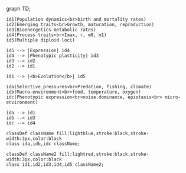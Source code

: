 graph TD;

    id1(Population dynamics<br>birth and mortality rates)
    id2(Emerging traits<br>Growth, maturation, reproduction)
    id3(Bioenergetics metabolic rates)
    id4(Process traits<br>Imax, r, m0, m1)
    id5(Multiple diploid loci)

    id5 --> |Expression| id4
    id4 --> |Phenotypic plasticity| id3
    id3 --> id2
    id2 --> id1

    id1 --> |<b>Evolution</b>| id5

    ida(Selective pressures<br>Predation, fishing, climate)
    idb(Macro-environment<br>food, temperature, oxygen)
    idc(Phenotypic expression<br>noise dominance, epistasis<br> micro-environment)

    ida --> id1
    idb --> id3
    idc --> id4

    classDef className fill:lightblue,stroke:black,stroke-width:3px,color:black
    class ida,idb,idc className;

    classDef className2 fill:lightred,stroke:black,stroke-width:3px,color:black
    class id1,id2,id3,id4,id5 className2;
